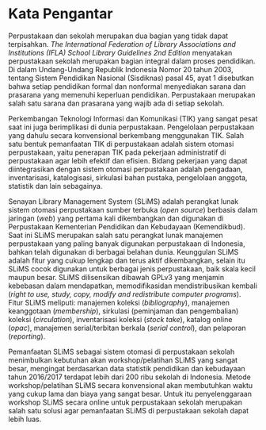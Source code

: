 # Kata Pengantar

Perpustakaan dan sekolah merupakan dua bagian yang tidak dapat terpisahkan. _The International Federation of Library Associations and Institutions \(IFLA\) School Library Guidelines 2nd Edition_ menyatakan perpustakaan sekolah merupakan bagian integral dalam proses pendidikan. Di dalam Undang-Undang Republik Indonesia Nomor 20 tahun 2003, tentang Sistem Pendidikan Nasional \(Sisdiknas\) pasal 45, ayat 1 disebutkan bahwa setiap pendidikan formal dan nonformal menyediakan sarana dan prasarana yang memenuhi keperluan pendidikan. Perpustakaan merupakan salah satu sarana dan prasarana yang wajib ada di setiap sekolah.

Perkembangan Teknologi Informasi dan Komunikasi \(TIK\) yang sangat pesat saat ini juga berimplikasi di dunia perpustakaan. Pengelolaan perpustakaan yang dahulu secara konvensional berkembang menggunakan TIK. Salah satu bentuk pemanfaatan TIK di perpustakaan adalah sistem otomasi perpustakaan, yaitu penerapan TIK pada pekerjaan administratif di perpustakaan agar lebih efektif dan efisien. Bidang pekerjaan yang dapat diintegrasikan dengan sistem otomasi perpustakaan adalah pengadaan, inventarisasi, katalogisasi, sirkulasi bahan pustaka, pengelolaan anggota, statistik dan lain sebagainya.

Senayan Library Management System \(SLiMS\) adalah perangkat lunak sistem otomasi perpustakaan sumber terbuka \(_open source_\) berbasis dalam jaringan \(_web_\) yang pertama kali dikembangkan dan digunakan di Perpustakaan Kementerian Pendidikan dan Kebudayaan \(Kemendikbud\). Saat ini SLiMS merupakan salah satu perangkat lunak manajemen perpustakaan yang paling banyak digunakan perpustakaan di Indonesia, bahkan telah digunakan di berbagai belahan dunia. Keunggulan SLiMS adalah fitur yang cukup lengkap dan terus aktif dikembangkan, selain itu SLiMS cocok digunakan untuk berbagai jenis perpustakaan, baik skala kecil maupun besar. SLiMS dilisensikan dibawah GPLv3 yang menjamin kebebasan dalam mendapatkan, memodifikasidan mendistribusikan kembali \(_right to use, study, copy, modify and redistribute computer programs_\). Fitur SLiMS meliputi: manajemen koleksi \(_bibliography_\), manajemen keanggotaan \(_membership_\), sirkulasi \(peminjaman dan pengembalian\) koleksi \(_circulation_\), inventarisasi koleksi \(_stock take_\), katalog online \(_opac_\), manajemen serial/terbitan berkala \(_serial control_\), dan pelaporan \(_reporting_\).

Pemanfaatan SLiMS sebagai sistem otomasi di perpustakaan sekolah menimbulkan kebutuhan akan workshop/pelatihan SLiMS yang sangat besar, mengingat berdasarkan data statistik pendidikan dan kebudayaan tahun 2016/2017 terdapat lebih dari 200 ribu sekolah di Indonesia. Metode workshop/pelatihan SLiMS secara konvensional akan membutuhkan waktu yang cukup lama dan biaya yang sangat besar. Untuk itu penyelenggaraan workshop SLiMS secara online untuk perpustakaan sekolah merupakan salah satu solusi agar pemanfaatan SLiMS di perpustakaan sekolah dapat lebih luas.

